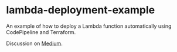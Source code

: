 # lambda-deployment-example

An example of how to deploy a Lambda function automatically using CodePipeline and Terraform.

Discussion on [Medium](https://medium.com/@jdhollis/automated-lambda-deployments-with-terraform-codepipeline-a7aa249cec17).
